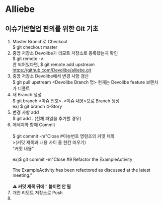 # Alliebe

## 이슈기반협업 편의를 위한 Git 기초
1. Master Branch로 Checkout   <br/>$ git checkout master
2. 중앙 저장소 Devolibe가 리모트 저장소로 등록됐는지 확인   <br/>$ git remote -v   <br/>안 되어있다면, $ git remote add upstream https://github.com/Devolibe/alliebe.git
3. 중앙 저장소 Devolibe에서 변경 사항 갱신   <br/>$ git pull upstream <Devolibe Branch 명> 현재는 Devolibe feature 브랜치가 디폴트
4. 새 Branch 생성   <br/>$ git branch <이슈 번호>-<이슈 내용>으로 Branch 생성 <br/>ex) $ git branch 4-Story
5. 변경 사항 add   <br/>$ git add . (전체 파일을 추가할 경우)
6. 메세지와 함께 Commit  <br/><br/>$ git commit -m"Close #이슈번호 명령조의 커밋 제목   <br/>>(커밋 제목과 내용 사이 줄 한칸 띄우기)  <br/>"커밋 내용"    <br/><br/>ex)$ git commit -m"Close #9 Refactor the ExampleActivity       <br/><br/>The ExampleActivity has been refactored as discussed at the latest meeting."<br/><br/>**⚠ 커밋 제목 뒤에 \" 붙이면 안 됨**
8.  개인 리모트 저장소로 Push
9.  
